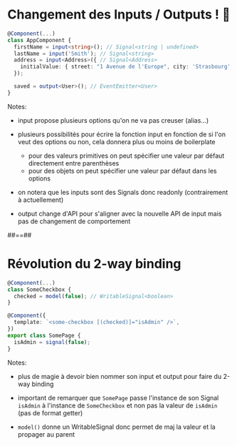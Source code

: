 <!-- .slide: class="with-code max-height" -->

# Changement des Inputs / Outputs ! 🤯

```typescript [3-4|5-7|9]
@Component(...)
class AppComponent {
  firstName = input<string>(); // Signal<string | undefined>
  lastName = input('Smith'); // Signal<string>
  address = input<Address>({ // Signal<Address>
    initialValue: { street: "1 Avenue de l'Europe", city: 'Strasbourg' },
  });

  saved = output<User>(); // EventEmitter<User>
}
```

<!-- .element: class="big-code block" -->


Notes:

- input propose plusieurs options qu'on ne va pas creuser (alias...)

- plusieurs possibilités pour écrire la fonction input en fonction de si l'on veut des options ou non, cela donnera plus ou moins de boilerplate
  - pour des valeurs primitives on peut spécifier une valeur par défaut directement entre parenthèses
  - pour des objets on peut spécifier une valeur par défaut dans les options

- on notera que les inputs sont des Signals donc readonly (contrairement à actuellement)

- output change d'API pour s'aligner avec la nouvelle API de input mais pas de changement de comportement

##==##

<!-- .slide: class="with-code max-height" -->

# Révolution du 2-way binding

```typescript [3|7]
@Component(...)
class SomeCheckbox {
  checked = model(false); // WritableSignal<boolean>
}

@Component({
  template: `<some-checkbox [(checked)]="isAdmin" />`,
})
export class SomePage {
  isAdmin = signal(false);
}
```

<!-- .element: class="big-code block" -->

Notes:
- plus de magie à devoir bien nommer son input et output pour faire du 2-way binding

- important de remarquer que `SomePage` passe l'instance de son Signal `isAdmin` à l'instance de `SomeCheckbox` et non pas la valeur de `isAdmin` (pas de format getter)

- `model()` donne un WritableSignal donc permet de maj la valeur et la propager au parent
